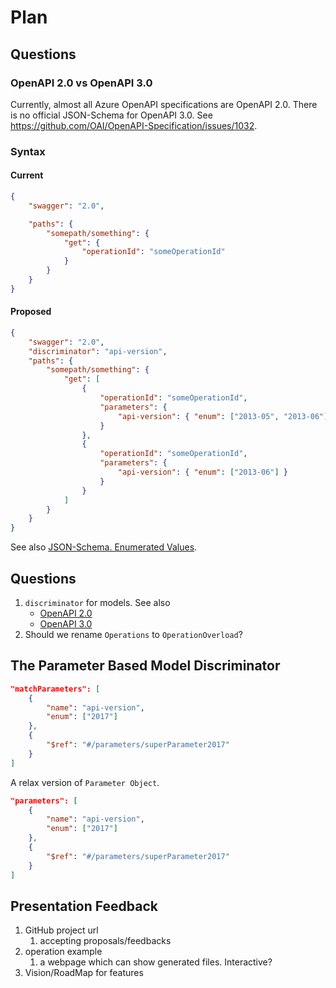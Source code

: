 # Plan

## Questions

### OpenAPI 2.0 vs OpenAPI 3.0

Currently, almost all Azure OpenAPI specifications are OpenAPI 2.0. There is no official JSON-Schema for OpenAPI 3.0. See https://github.com/OAI/OpenAPI-Specification/issues/1032.

### Syntax

#### Current

```json
{
    "swagger": "2.0",

    "paths": {
        "somepath/something": {
            "get": {
                "operationId": "someOperationId"
            }
        }
    }
}
```

#### Proposed

```json
{
    "swagger": "2.0",
    "discriminator": "api-version",
    "paths": {
        "somepath/something": {
            "get": [
                {
                    "operationId": "someOperationId",
                    "parameters": {
                        "api-version": { "enum": ["2013-05", "2013-06"] }
                    }
                },
                {
                    "operationId": "someOperationId",
                    "parameters": {
                        "api-version": { "enum": ["2013-06"] }
                    }
                }
            ]
        }
    }
}
```

See also [JSON-Schema. Enumerated Values](https://spacetelescope.github.io/understanding-json-schema/reference/generic.html#enumerated-values).

## Questions

1. `discriminator` for models. See also
   - [OpenAPI 2.0](https://github.com/OAI/OpenAPI-Specification/blob/master/versions/2.0.md#fixed-fields-13)
   - [OpenAPI 3.0](https://github.com/OAI/OpenAPI-Specification/blob/master/versions/3.0.0.md#discriminatorObject)
2. Should we rename `Operations` to `OperationOverload`?

## The Parameter Based Model Discriminator

```json
"matchParameters": [
    {
        "name": "api-version",
        "enum": ["2017"]
    },
    {
        "$ref": "#/parameters/superParameter2017"
    }
]
```

A relax version of `Parameter Object`.

```json
"parameters": [
    {
        "name": "api-version",
        "enum": ["2017"]
    },
    {
        "$ref": "#/parameters/superParameter2017"
    }
]
```

## Presentation Feedback

1. GitHub project url
   1. accepting proposals/feedbacks
1. operation example
   1. a webpage which can show generated files. Interactive?
1. Vision/RoadMap for features